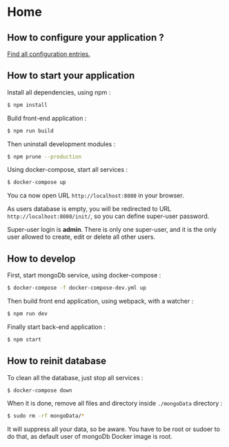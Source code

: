 # Home

## How to configure your application ?

[Find all configuration entries.](./configure.md)

## How to start your application

Install all dependencies, using npm :

```bash
$ npm install
```

Build front-end application :

```bash
$ npm run build
```

Then uninstall development modules :

```bash
$ npm prune --production
```

Using docker-compose, start all services :

```bash
$ docker-compose up
```

You ca now open URL `http://localhost:8080` in your browser.

As users database is empty, you will be redirected to URL `http://localhost:8080/init/`, so you can define
super-user password.

Super-user login is **admin**. There is only one super-user, and it is the only user allowed to create, edit
or delete all other users.

## How to develop

First, start mongoDb service, using docker-compose :

```bash
$ docker-compose -f docker-compose-dev.yml up
```

Then build front end application, using webpack, with a watcher :

```bash
$ npm run dev
```

Finally start back-end application :

```bash
$ npm start
```

## How to reinit database

To clean all the database, just stop all services :

```bash
$ docker-compose down
```
When it is done, remove all files and directory inside `./mongoData` directory :

```bash
$ sudo rm -rf mongoData/*
```

It will suppress all your data, so be aware. You have to be root or sudoer to do that, as default
user of mongoDb Docker image is root.
